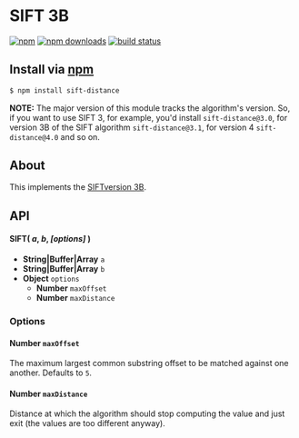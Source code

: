 # SIFT 3B
[![npm](http://img.shields.io/npm/v/sift-distance.svg?style=flat-quare)](https://npmjs.com/sift-distance)
[![npm downloads](http://img.shields.io/npm/dm/sift-distance.svg?style=flat-quare)](https://npmjs.com/sift-distance)
[![build status](http://img.shields.io/travis/jhermsmeier/node-sift-distance.svg?style=flat-quare)](https://travis-ci.org/jhermsmeier/node-sift-distance)

## Install via [npm](https://npmjs.com)

```sh
$ npm install sift-distance
```

**NOTE:** The major version of this module tracks the algorithm's version.
So, if you want to use SIFT 3, for example, you'd install `sift-distance@3.0`, for version 3B of the SIFT algorithm `sift-distance@3.1`, for version 4 `sift-distance@4.0` and so on.

## About

This implements the [SIFTversion 3B](http://siderite.blogspot.com/2007/04/super-fast-and-accurate-string-distance.html).

## API

#### SIFT( *a*, *b*, *[options]* )

- **String|Buffer|Array** `a`
- **String|Buffer|Array** `b`
- **Object** `options`
  - **Number** `maxOffset`
  - **Number** `maxDistance`

### Options

#### Number `maxOffset`

The maximum largest common substring offset to be matched against one another. Defaults to `5`.

#### Number `maxDistance`

Distance at which the algorithm should stop computing the value and just exit (the values are too different anyway).
